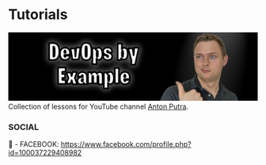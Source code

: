 # Tutorials
![YouTube Art](assets/youtube-art.png?raw=true "Title")
Collection of lessons for YouTube channel [Anton Putra](https://youtube.com/channel/UCeLvlbC754U6FyFQbKc0UnQ?view_as=subscriber).

### SOCIAL
👥 - FACEBOOK: https://www.facebook.com/profile.php?id=100037229408982
